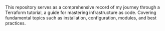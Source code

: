 This repository serves as a comprehensive record of my journey through a Terraform tutorial, a guide for mastering infrastructure as code. Covering fundamental topics such as installation, configuration, modules, and best practices.